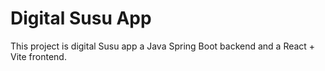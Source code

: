 # Digital Susu App


This project is digital Susu app a Java Spring Boot backend and a React + Vite frontend.